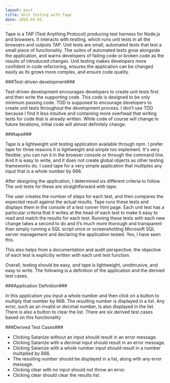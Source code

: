 ```yaml
---
layout: post
title: Unit Testing with Tape
date: 2016-03-01
---
```


Tape is a TAP (Test Anything Protocol) producing test harness for Node.js and browsers. It interacts with testling, which runs unit tests in all the browsers and outputs TAP. Unit tests are small, automated tests that test a small piece of functionality. The suites of automated tests grow alongside the application, and warns developers of failing code or broken code as the results of introduced changes. Unit testing makes developers more confident in code refactoring, ensures the application can be changed easily as its grows more complex, and ensure code quality.


###Test-driven development###

Test-driven development encourages developers to create unit tests first and then write the supporting code. This code is designed to be only minimum passing code. TDD is supposed to encourage developers to create unit tests throughout the development process. I don’t use TDD because I find it less intuitive and containing more overhead that writing tests for code that is already written. While code of course will change in future iterations, initial code will almost definitely change.


###tape###

Tape is a lightweight unit testing application available through npm. I prefer tape for three reasons it is lightweight and simple too implement. It's very flexible; you can run it in the browser console or through the command line. And it is easy to write, and it does not create global objects as other testing frameworks do. I used tape for a very simple application that multiples any input that is a whole number by 666.


After designing the application, I determined six different criteria to follow. The unit tests for these are straightforward with tape.


The user creates the number of steps for each test, and then compares the expected result against the actual results. Tape runs these tests and displays them in the console of a test runner html page. Each unit test has a particular criteria that it writes at the head of each test to make it easy to read and match the results for each test. Running these tests with each new change takes a second to do and it’s much more thorough and transparent than simply running a SQL script once or screenshotting Microsoft SQL server management and declaring the application tested. Yes, I have seen this.


This also helps from a documentation and audit perspective: the objective of each test is explicitly written with each unit test function.


Overall, testing should be easy, and tape is lightweight, unobtrusive, and easy to write.  The following is a definition of the application and the derived test cases.


###Application Definition###

In this application you input a whole number and then click on a button to multiply that number by 666. The resulting number is displayed in a list. Any error, such as an invalid or decimal number, is also displayed in the list. There is also a button to clear the list. There are six derived test cases based on this functionality


###Derived Test Cases###

- Clicking Satanize without an input should result in an error message.
- Clicking Satanize with a decimal input should result in an error message.
- Clicking Satanize with a whole number input should result in a number multiplied by 666.
- The resulting number should be displayed in a list, along with any error message.
- Clicking clear with no input should not throw an error.
- Clicking clear should clear the results list.

